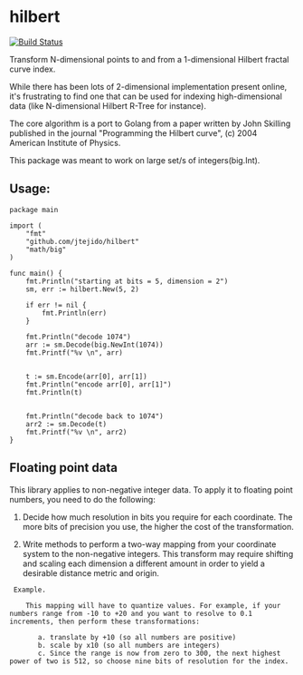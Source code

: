 # hilbert

<a href="https://travis-ci.org/jtejido/hilbert"><img src="https://img.shields.io/travis/jtejido/hilbert.svg?style=flat-square" alt="Build Status"></a>

Transform N-dimensional points to and from a 1-dimensional Hilbert fractal curve index.

While there has been lots of 2-dimensional implementation present online, it's frustrating to find one that can be used for indexing high-dimensional data (like N-dimensional Hilbert R-Tree for instance).

The core algorithm is a port to Golang from a paper written by John Skilling published in the journal "Programming the Hilbert curve", (c) 2004 American Institute of Physics.

This package was meant to work on large set/s of integers(big.Int).

## Usage:
 
```golang
package main

import (
	"fmt"
	"github.com/jtejido/hilbert"
	"math/big"
)

func main() {
	fmt.Println("starting at bits = 5, dimension = 2")
	sm, err := hilbert.New(5, 2)

	if err != nil {
		fmt.Println(err)
	}

	fmt.Println("decode 1074")
	arr := sm.Decode(big.NewInt(1074))
	fmt.Printf("%v \n", arr)
	

	t := sm.Encode(arr[0], arr[1])
	fmt.Println("encode arr[0], arr[1]")
	fmt.Println(t)
	

	fmt.Println("decode back to 1074")
	arr2 := sm.Decode(t)
	fmt.Printf("%v \n", arr2)
}
```

## Floating point data

 This library applies to non-negative integer data. To apply it to floating point numbers, you need to do the following:

 1. Decide how much resolution in bits you require for each coordinate. 
    The more bits of precision you use, the higher the cost of the transformation.

 2. Write methods to perform a two-way mapping from your coordinate system to the non-negative integers.
    This transform may require shifting and scaling each dimension a different amount in order to yield a desirable distance metric and origin. 

```
 Example.

    This mapping will have to quantize values. For example, if your numbers range from -10 to +20 and you want to resolve to 0.1 increments, then perform these transformations:

       a. translate by +10 (so all numbers are positive)
       b. scale by x10 (so all numbers are integers)
       c. Since the range is now from zero to 300, the next highest power of two is 512, so choose nine bits of resolution for the index.
```